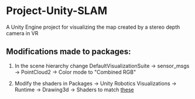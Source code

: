 # Project-Unity-SLAM
A Unity Engine project for visualizing the map created by a stereo depth camera in VR

## Modifications made to packages:

1. In the scene hierarchy change DefaultVisualizationSuite -> sensor_msgs -> PointCloud2 -> Color mode to "Combined RGB"

2. Modify the shaders in Packages -> Unity Robotics Visualizations -> Runtime -> Drawing3d -> Shaders to match [these](https://github.com/Isopod00/Project-Unity-SLAM/tree/main/Modified%20Shaders)
